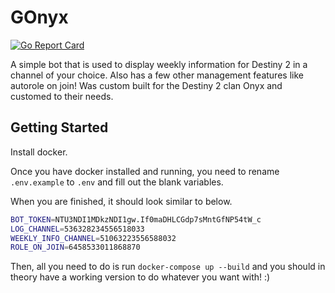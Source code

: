 # GOnyx

[![Go Report Card](https://goreportcard.com/badge/github.com/tempor1s/gonyx)](https://goreportcard.com/report/github.com/tempor1s/gonyx)

A simple bot that is used to display weekly information for Destiny 2 in a channel of your choice. Also has a few other management features like autorole on join! Was custom built for the Destiny 2 clan Onyx and customed to their needs.

## Getting Started

Install docker.

Once you have docker installed and running, you need to rename `.env.example` to `.env` and fill out the blank variables.

When you are finished, it should look similar to below.
```bash
BOT_TOKEN=NTU3NDI1MDkzNDI1gw.If0maDHLCGdp7sMntGfNP54tW_c
LOG_CHANNEL=536328234556518033
WEEKLY_INFO_CHANNEL=51063223556588032
ROLE_ON_JOIN=6458533011868870
```

Then, all you need to do is run `docker-compose up --build` and you should in theory have a working version to do whatever you want with! :)
